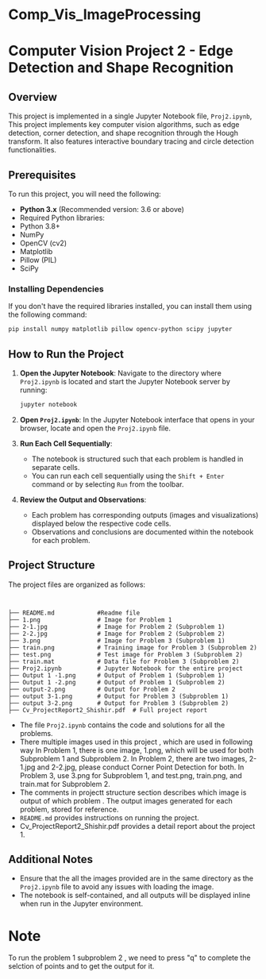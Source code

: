 # Comp_Vis_ImageProcessing


# Computer Vision Project 2 - Edge Detection and Shape Recognition

## Overview
This project is implemented in a single Jupyter Notebook file, `Proj2.ipynb`, This project implements key computer vision algorithms, such as edge detection, corner detection, and shape recognition through the Hough transform. It also features interactive boundary tracing and circle detection functionalities.

## Prerequisites
To run this project, you will need the following:

- **Python 3.x** (Recommended version: 3.6 or above)
- Required Python libraries:
- Python 3.8+
- NumPy
- OpenCV (cv2)
- Matplotlib
- Pillow (PIL)
- SciPy


### Installing Dependencies
If you don't have the required libraries installed, you can install them using the following command:

```bash
pip install numpy matplotlib pillow opencv-python scipy jupyter
```

## How to Run the Project
1. **Open the Jupyter Notebook**:
   Navigate to the directory where `Proj2.ipynb` is located and start the Jupyter Notebook server by running:

   ```bash
   jupyter notebook
   ```

2. **Open `Proj2.ipynb`**:
   In the Jupyter Notebook interface that opens in your browser, locate and open the `Proj2.ipynb` file.

3. **Run Each Cell Sequentially**:
   - The notebook is structured such that each problem is handled in separate cells.
   - You can run each cell sequentially using the `Shift + Enter` command or by selecting `Run` from the toolbar.

4. **Review the Output and Observations**:
   - Each problem has corresponding outputs (images and visualizations) displayed below the respective code cells.
   - Observations and conclusions are documented within the notebook for each problem.

## Project Structure
The project files are organized as follows:

```


├── README.md            #Readme file
├── 1.png                # Image for Problem 1
├── 2-1.jpg              # Image for Problem 2 (Subproblem 1)
├── 2-2.jpg              # Image for Problem 2 (Subproblem 2)
├── 3.png                # Image for Problem 3 (Subproblem 1)
├── train.png            # Training image for Problem 3 (Subproblem 2)
├── test.png             # Test image for Problem 3 (Subproblem 2)
├── train.mat            # Data file for Problem 3 (Subproblem 2)
├── Proj2.ipynb          # Jupyter Notebook for the entire project
├── Output 1 -1.png      # Output of Problem 1 (Subproblem 1)
├── Output 1 -2.png      # Output of Problem 1 (Subproblem 2)
├── output-2.png         # Output for Problem 2
├── output 3-1.png       # Output for Problem 3 (Subproblem 1)
├── output 3-2.png       # Output for Problem 3 (Subproblem 2)
├── Cv_ProjectReport2_Shishir.pdf  # Full project report
```

- The file `Proj2.ipynb` contains the code and solutions for all the problems.
- There multiple images used in this project , which are used in following way 
In Problem 1, there is one image, 1.png, which will be used for both Subproblem 1 and Subproblem 2.
In Problem 2, there are two images, 2-1.jpg and 2-2.jpg, please conduct Corner Point Detection for both.
In Problem 3, use 3.png for Subproblem 1, and test.png, train.png, and train.mat for Subproblem 2.
- The comments in projectt structure section describes which image is output of which problem . The output images generated for each problem, stored for reference.
- `README.md` provides instructions on running the project.
- Cv_ProjectReport2_Shishir.pdf provides a detail report about the project 1.

## Additional Notes
- Ensure that the all the images provided are in the same directory as the `Proj2.ipynb` file to avoid any issues with loading the image.
- The notebook is self-contained, and all outputs will be displayed inline when run in the Jupyter environment.
 # Note 
 To run the problem 1 subproblem 2 , we need to press "q" to complete the selction of points and to get the output for it.


